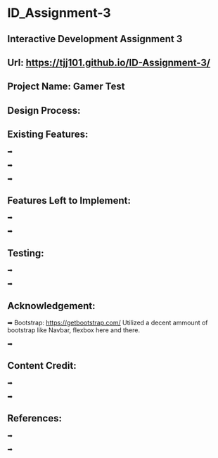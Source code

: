 # ID_Assignment-3
Interactive Development Assignment 3
---------
Url: https://tjj101.github.io/ID-Assignment-3/
--------------
Project Name: Gamer Test
----------------------------------------------------------------------------

Design Process:
-----------------------------------------------------------------------------

Existing Features:
-----------------------------------------------------------------------------

➡

➡

➡

Features Left to Implement:
-----------------------------------------------------------------------------
➡

➡

Testing:
------------------------------------------------------------------------------

➡

➡

Acknowledgement:
--------------------------------------------------------------------------------

➡ Bootstrap: https://getbootstrap.com/
Utilized a decent ammount of bootstrap like Navbar, flexbox here and there.

➡

Content Credit:
---------------------------------------------------------------------------------

➡

➡

References:
---------------------------------------------------------------------------------

➡

➡
